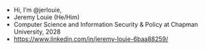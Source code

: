 - Hi, I’m @jerlouie,
- Jeremy Louie (He/Him)
- Computer Science and Information Security & Policy at Chapman University, 2028
- https://www.linkedin.com/in/jeremy-louie-6baa88259/
